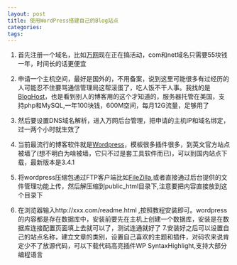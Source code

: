 ```yaml
---
layout: post
title: 使用WordPress搭建自己的Blog站点
categories:
tags:
---
```


1. 首先注册一个域名，比如<a href="http://www.net.cn" target="_blank">万网</a>现在正在搞活动，com和net域名只需要55块钱一年，时间长的话更便宜 

2. 申请一个主机空间，最好是国外的，不用备案，说到这里可能很多有过经历的人可能忍不住要骂通信管理局这帮滚蛋了，吃人饭不干人事。我找的是<a href="http://www.bloghost.cn" target="_blank">BlogHost</a>，也是看到别人的博客用的这个才知道的，服务器托管在美国，支持php和MySQL,一年100块钱，600M空间，每月12G流量，足够用了 

3. 然后要设置DNS域名解析，进入万网后台管理，把申请的主机IP和域名绑定，过一两个小时就生效了 

4. 当前最流行的博客软件就是<a href="http://cn.wordpress.org" target="_blank">Wordpress</a>，模板很多插件很多，到英文官方站点被墙了(想不明白为啥被墙，它只不过是套工具软件而已)，可以到国内站点下载，最新版本是3.4.1 

5. 将wordpress压缩包通过FTP客户端比如<a href="http://filezilla-project.org/" target="_blank">FileZilla</a>,或者直接通过后台提供的文件管理功能上传，然后解压缩到public_html目录下,注意要把内容直接放到这个目录下 

6. 在浏览器输入http://xxx.com/readme.html ,按照教程安装即可。wordpress的内容都是存在数据库中，安装前要先在主机上创建一个数据库，安装是在数据库连接配置页面填上去就可以了，测试连通就好了 7.安装好之后可以设置自己的站点名称，建立文章的类别，设置自己喜欢的主题和插件，对码农来说肯定少不了放源代码，可以下载代码高亮插件WP SyntaxHighlight,支持大部分编程语言
